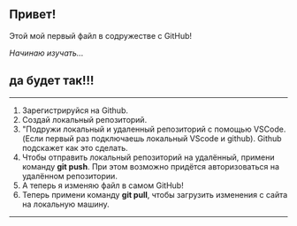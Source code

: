 ## Привет!

Этой мой первый файл в содружестве с GitHub!

*Начинаю изучать...*

## да будет так!!!

---
1. Зарегистрируйся на Github.
2. Создай локальный репозиторий.
3. "Подружи локальный и удаленный репозиторий с помощью VSCode. (Если первый раз подключаешь локальный VScode и github). Github подскажет как это сделать. 
4. Чтобы отправить локальный репозиторий на удалённый, примени команду **git push**. При этом возможно придётся авторизоваться на удалённом репозитории.
5. А теперь я изменяю файл в самом GitHub!
6. Теперь примени команду **git pull**, чтобы загрузить изменения с сайта на локальную машину.

---







